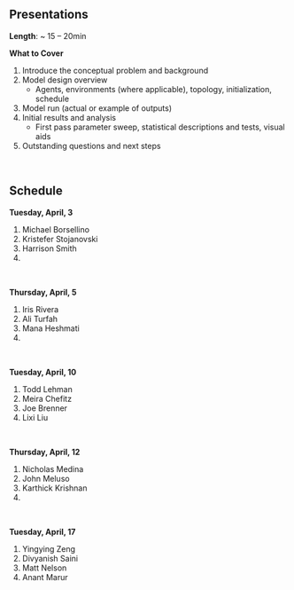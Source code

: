 ## Presentations  

**Length**: ~ 15 – 20min

**What to Cover**

1) Introduce the conceptual problem and background
2) Model design overview
	- Agents, environments (where applicable), topology, initialization, schedule
3) Model run (actual or example of outputs)
4) Initial results and analysis
	- First pass parameter sweep, statistical descriptions and tests, visual aids
5) Outstanding questions and next steps

&nbsp; 



## Schedule


**Tuesday, April, 3**

1. Michael Borsellino 
2. Kristefer Stojanovski
3. Harrison Smith 
4.  

&nbsp;

**Thursday, April, 5**

1. Iris Rivera
2. Ali Turfah 
3. Mana Heshmati 
4. 

&nbsp;

**Tuesday, April, 10**

1. Todd Lehman
2. Meira Chefitz
3. Joe Brenner
4. Lixi Liu

&nbsp;

**Thursday, April, 12**

1. Nicholas Medina
2. John Meluso
3. Karthick Krishnan
4. 

&nbsp;

**Tuesday, April, 17**

1. Yingying Zeng
2. Divyanish Saini
3. Matt Nelson
4. Anant Marur
